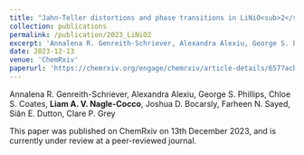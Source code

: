 ```yaml
---
title: "Jahn-Teller distortions and phase transitions in LiNiO<sub>2</sub>: Insights from _ab initio_ molecular dynamics and variable-temperature X-ray diffraction"
collection: publications
permalink: /publication/2023_LiNiO2
excerpt: 'Annalena R. Genreith-Schriever, Alexandra Alexiu, George S. Phillips, Chloe S. Coates, **Liam A. V. Nagle-Cocco**, Joshua D. Bocarsly, Farheen N. Sayed, Siân E. Dutton, Clare P. Grey'
date: 2023-12-13
venue: 'ChemRxiv'
paperurl: 'https://chemrxiv.org/engage/chemrxiv/article-details/6577acbdfd283d7904cb1e98'
---
```

Annalena R. Genreith-Schriever, Alexandra Alexiu, George S. Phillips, Chloe S. Coates, **Liam A. V. Nagle-Cocco**, Joshua D. Bocarsly, Farheen N. Sayed, Siân E. Dutton, Clare P. Grey

This paper was published on ChemRxiv on 13th December 2023, and is currently under review at a peer-reviewed journal.
